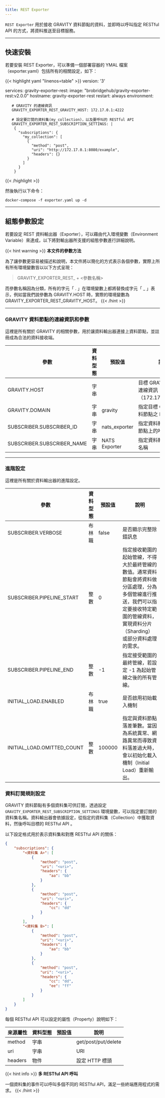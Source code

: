 ```yaml
---
title: REST Exporter
---
```


`REST Exporter` 用於接收 GRAVITY 資料節點的資料，並即時以呼叫指定 RESTful API 的方式，將資料推送至目標服務。

---

## 快速安裝

若要安裝 REST Exporter，可以準備一個部署容器的 YMAL 檔案（exporter.yaml）包括所有的相關設定，如下：

{{< highlight yaml "linenos=table" >}}
version: '3'

services:
   gravity-exporter-rest:
     image: "brobridgehub/gravity-exporter-rest:v2.0.0"
     hostname: gravity-exporter-rest
     restart: always
     environment:

       # GRAVITY 的連線資訊
       GRAVITY_EXPORTER_REST_GRAVITY_HOST: 172.17.0.1:4222

       # 設定要訂閱的資料集(my_collection)，以及要呼叫的 RESTful API
       GRAVITY_EXPORTER_REST_SUBSCRIPTION_SETTINGS: |
        {
          "subscriptions": {
            "my_collection": [
              {
                "method": "post",
                "uri": "http://172.17.0.1:8080/example",
                "headers": {}
              }
            ]
          }
        }
{{< /highlight >}}

然後執行以下命令：

```shell
docker-compose -f exporter.yaml up -d
```

---

## 組態參數設定

若要設定 REST 資料輸出器（Exporter），可以藉由代入環境變數（Environment Variable）來達成，以下將對輸出器所支援的組態參數進行詳細說明。

{{< hint warning >}}
**本文件的參數方法**

為了讓參數更容易被描述和說明，本文件將以簡化的方式表示各個參數，實際上所有所有環境變數皆以以下方式呈現：

> GRAVITY_EXPORTER_REST_ + <參數名稱>

而參數名稱因為分類，所有的字元「 . 」在環境變數上都將替換成字元「 _ 」表示，例如當我們說參數為 GRAVITY.HOST 時，實際的環境變數為 GRAVITY_EXPORTER_REST_GRAVITY_HOST。
{{< /hint >}}

---

### GRAVITY 資料節點的連線資訊和參數

這裡是所有關於 GRAVITY 的相關參數，用於讓資料輸出器連接上資料節點，並註冊成為合法的資料接收端。

參數					| 資料型態	| 預設值				| 說明
---					| ---		| ---					| ---
GRAVITY.HOST				| 字串		|					| 目標 GRAVITY 之完整連線資訊（172.17.0.1:4222）
GRAVITY.DOMAIN				| 字串		| gravity				| 指定目標 GRAVITY 資料節點之 Domain
SUBSCRIBER.SUBSCRIBER_ID		| 字串		| nats_exporter				| 指定資料輸出器在資料節點上的唯一識別 ID
SUBSCRIBER.SUBSCRIBER_NAME		| 字串		| NATS Exporter				| 指定資料輸出器的顯示名稱

---

### 進階設定

這裡是所有關於資料輸出器的進階設定。

參數					| 資料型態		| 預設值		| 說明
---					| ---			| ---			| ---
SUBSCRIBER.VERBOSE			| 布林職		| false			| 是否顯示完整除錯訊息
SUBSCRIBER.PIPELINE_START		| 整數			| 0			| 指定接收範圍的起始管線，不得大於最終管線的數值。通常資料節點會將資料做分區處理，分為多個管線進行推送，我們可以指定要接收特定範圍的管線資料，實現資料分片（Sharding）或部分資料處理的需求。
SUBSCRIBER.PIPELINE_END			| 整數			| -1			| 指定接受範圍的最終管線，若設定 -1 為起始管線之後的所有管線。
INITIAL_LOAD.ENABLED			| 布林職		| true			| 是否啟用初始載入機制
INITIAL_LOAD.OMITTED_COUNT		| 整數			| 100000		| 指定與資料節點落差筆數。當因為系統異常、網路異常而導致資料落差過大時，會以初始化載入機制（Initial Load）重新輸出。

### 資料訂閱規則設定

GRAVITY 資料節點有多個資料集可供訂閱，透過設定 `GRAVITY_EXPORTER_REST_SUBSCRIPTION_SETTINGS` 環境變數，可以指定要訂閱的資料集名稱。資料輸出器會依據設定，從指定的資料集（Collection）中獲取資料，然後呼叫目標的 RESTful API 。

以下設定格式用於表示資料集和對應 RESTful API 的關係：

```json
{
	"subscriptions": {
		"<資料集 A>": [
			{
				"method": "post",
				"uri": "<uri>",
				"headers": {
					"aa": "bb"
				}
			},
			{
				"method": "post",
				"uri": "<uri>",
				"headers": {
					"cc": "dd"
				}
			}
		],
		"<資料集 B>": [
			{
				"method": "post",
				"uri": "<uri>",
				"headers": {
					"aa": "bb"
				}
			},
			{
				"method": "post",
				"uri": "<uri>",
				"headers": {
					"cc": "dd",
					"ee": "ff"
				}
			}
		]
	}
}
```

每個 RESTful API 可以設定的屬性（Property）說明如下：

來源屬性 					| 資料型態	| 預設值				| 說明
---						| ---		| ---					| ---
method						| 字串		|					| get/post/put/delete
uri						| 字串		|					| URI
headers						| 物件		|					| 設定 HTTP 標頭

{{< hint info >}}
**多 RESTful API 呼叫**

一個資料集的事件可以呼叫多個不同的 RESTful API，滿足一些終端應用程式的需求。
{{< /hint >}}
